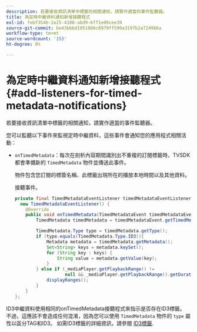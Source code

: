 ```yaml
---
description: 若要接收資訊清單中標籤的相關通知，請實作適當的事件監聽器。
title: 為定時中繼資料通知新增接聽程式
exl-id: febf354b-2a25-4108-abd9-6ff1e09cee39
source-git-commit: be43bbbd1051886c8979ff590a3197b2a7249b6a
workflow-type: tm+mt
source-wordcount: '153'
ht-degree: 0%

---
```


# 為定時中繼資料通知新增接聽程式 {#add-listeners-for-timed-metadata-notifications}

若要接收資訊清單中標籤的相關通知，請實作適當的事件監聽器。

您可以監聽以下事件來監視定時中繼資料，這些事件會通知您的應用程式相關活動：

* `onTimedMetadata`：每次在剖析內容期間識別出不重複的訂閱標籤時，TVSDK都會準備新的 `TimedMetadata` 物件並傳送此事件。

   物件包含您訂閱的標簽名稱、此標籤出現所在的播放本地時間以及其他資料。

   接聽事件。

   ```java
   private final TimedMetadataEventListener timedMetadataEventListener =  
     new TimedMetadataEventListener() { 
       @Override 
       public void onTimedMetadata(TimedMetadataEvent timedMetadataEvent) { 
           TimedMetadata timedMetadata = timedMetadataEvent.getTimedMetadata(); 
   
           TimedMetadata.Type type = timedMetadata.getType(); 
           if (type.equals(TimedMetadata.Type.ID3)){ 
               Metadata metadata = timedMetadata.getMetadata(); 
               Set<String> keys = metadata.keySet(); 
               for (String key : keys) { 
                   String value = metadata.getValue(key); 
               } 
           } else if (_mediaPlayer.getPlaybackRange() !=  
                      null && _mediaPlayer.getPlaybackRange().getDuration() > 0) { 
               displayRanges(); 
           } 
       } 
   }; 
   ```

ID3中繼資料使用相同的onTimedMetadata接聽程式來指示是否存在ID3標籤。 不過，這應該不會造成任何混淆，因為您可以使用 `TimedMetadata` 物件的 `type` 屬性以區分TAG和ID3。 如需ID3標籤的詳細資訊，請參閱 [ID3標籤](../../../tvsdk-1.4-for-android/notification-system/android-1.4-id3-metadata-retrieve.md).
